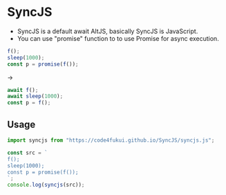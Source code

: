 # SyncJS

- SyncJS is a default await AltJS, basically SyncJS is JavaScript.
- You can use "promise" function to to use Promise for async execution.

```JavaScript
f();
sleep(1000);
const p = promise(f());
```
→
```JavaScript
await f();
await sleep(1000);
const p = f();
```

## Usage

```JavaScript
import syncjs from "https://code4fukui.github.io/SyncJS/syncjs.js";

const src = `
f();
sleep(1000);
const p = promise(f());
`;
console.log(syncjs(src));
```
